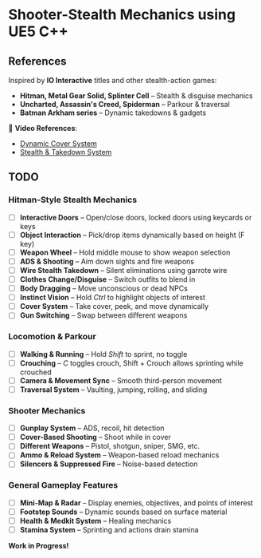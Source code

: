 # Shooter-Stealth Mechanics using UE5 C++  

## References  
Inspired by **IO Interactive** titles and other stealth-action games:  
- **Hitman, Metal Gear Solid, Splinter Cell** – Stealth & disguise mechanics  
- **Uncharted, Assassin's Creed, Spiderman** – Parkour & traversal  
- **Batman Arkham series** – Dynamic takedowns & gadgets  

🔗 **Video References**:  
- [Dynamic Cover System](https://www.youtube.com/results?search_query=unreal+engine+dynamic+cover+system)  
- [Stealth & Takedown System](https://www.youtube.com/watch?v=upbSynSXrg4&ab_channel=Superkal)  

## TODO  

### Hitman-Style Stealth Mechanics  
- [ ] **Interactive Doors** – Open/close doors, locked doors using keycards or keys  
- [ ] **Object Interaction** – Pick/drop items dynamically based on height (F key)  
- [ ] **Weapon Wheel** – Hold middle mouse to show weapon selection  
- [ ] **ADS & Shooting** – Aim down sights and fire weapons  
- [ ] **Wire Stealth Takedown** – Silent eliminations using garrote wire  
- [ ] **Clothes Change/Disguise** – Switch outfits to blend in  
- [ ] **Body Dragging** – Move unconscious or dead NPCs  
- [ ] **Instinct Vision** – Hold *Ctrl* to highlight objects of interest  
- [ ] **Cover System** – Take cover, peek, and move dynamically  
- [ ] **Gun Switching** – Swap between different weapons  

### Locomotion & Parkour  
- [ ] **Walking & Running** – Hold *Shift* to sprint, no toggle  
- [ ] **Crouching** – *C* toggles crouch, Shift + Crouch allows sprinting while crouched  
- [ ] **Camera & Movement Sync** – Smooth third-person movement  
- [ ] **Traversal System** – Vaulting, jumping, rolling, and sliding  

### Shooter Mechanics  
- [ ] **Gunplay System** – ADS, recoil, hit detection  
- [ ] **Cover-Based Shooting** – Shoot while in cover  
- [ ] **Different Weapons** – Pistol, shotgun, sniper, SMG, etc.  
- [ ] **Ammo & Reload System** – Weapon-based reload mechanics  
- [ ] **Silencers & Suppressed Fire** – Noise-based detection  

### General Gameplay Features  
- [ ] **Mini-Map & Radar** – Display enemies, objectives, and points of interest  
- [ ] **Footstep Sounds** – Dynamic sounds based on surface material  
- [ ] **Health & Medkit System** – Healing mechanics  
- [ ] **Stamina System** – Sprinting and actions drain stamina  

**Work in Progress!** 
